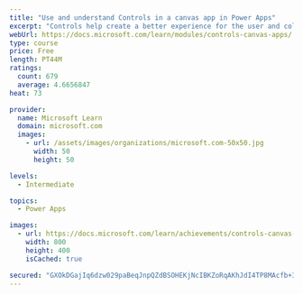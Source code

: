 ```yaml
---
title: "Use and understand Controls in a canvas app in Power Apps"
excerpt: "Controls help create a better experience for the user and collect the appropriate data. This module will help you understand and use Controls."
webUrl: https://docs.microsoft.com/learn/modules/controls-canvas-apps/
type: course
price: Free
length: PT44M
ratings:
  count: 679
  average: 4.6656847
heat: 73

provider:
  name: Microsoft Learn
  domain: microsoft.com
  images:
    - url: /assets/images/organizations/microsoft.com-50x50.jpg
      width: 50
      height: 50

levels:
  - Intermediate

topics:
  - Power Apps

images:
  - url: https://docs.microsoft.com/learn/achievements/controls-canvas-apps-social.png
    width: 800
    height: 400
    isCached: true

secured: "GXOkDGajIq6dzw029paBeqJnpQZdBSOHEKjNcIBKZoRqAKhJdI4TP8MAcfb+35atQFol6WDRoR8F3PV2G2zFFDFTkGwNldeDPGlKYxP3+jagoV+eEFF9Jh3rfReAAsblKD4YLK9WLFGpFt4bXTTB/B8Z4MxvIsqQwRWg42hFjhOJ9ZEM1PsPsEGyzkXQ/C6W3G7kKtFaYfJJS5NN5WO8kXi1LgDmH7lP4R+uaRCyhfRhXSYSDENw0eaCAtYGfSd6NaimdXHlpMhPD8eBJB0cmG6NtGJkwmbJ+VTfvFXJ/OQPD1RJZiY3Kj3AVnMDFZY3ihuM3/zapNBFgdSamast/2meQB6Ya7ASP2ayphxX678+N5sxjjFBvMWJoybzKiygrnnk5AvNEf9Mr6bkwGzicQ==;Q9rF4wDLsrnwMOo2IOTA2Q=="
---
```


